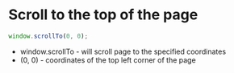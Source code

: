# Scroll to the top of the page

```javascript
window.scrollTo(0, 0);
```

- window.scrollTo - will scroll page to the specified coordinates
- (0, 0) - coordinates of the top left corner of the page
